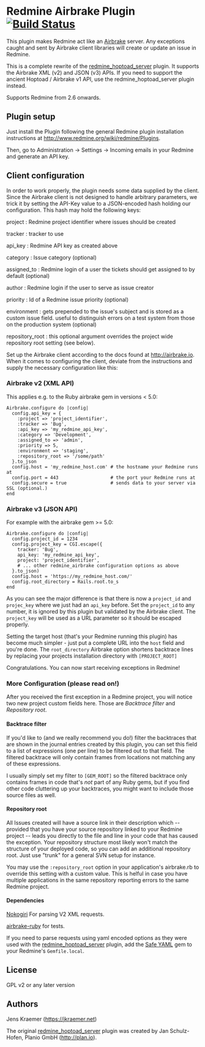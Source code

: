 Redmine Airbrake Plugin [![Build Status](https://travis-ci.org/jkraemer/redmine_airbrake.svg?branch=master)](https://travis-ci.org/jkraemer/redmine_airbrake)
==============

This plugin makes Redmine act like an [Airbrake](http://airbrake.io/)
server. Any exceptions caught and sent by Airbrake client libraries will create
or update an issue in Redmine.

This is a complete rewrite of the
[redmine_hoptoad_server](https://github.com/jkraemer/redmine_hoptoad_server)
plugin. It supports the Airbrake XML (v2) and JSON (v3) APIs. If you need to
support the ancient Hoptoad / Airbrake v1 API, use the redmine\_hoptoad\_server
plugin instead.

Supports Redmine from 2.6 onwards.

Plugin setup
------------

Just install the Plugin following the general Redmine plugin installation
instructions at http://www.redmine.org/wiki/redmine/Plugins.

Then, go to Administration -> Settings -> Incoming emails in your Redmine and
generate an API key.


Client configuration
--------------------


In order to work properly, the plugin needs some data supplied by the client.
Since the Airbrake client is not designed to handle arbitrary parameters, we
trick it by setting the API-Key value to a JSON-encoded hash holding our
configuration. This hash may hold the following keys:

project
: Redmine project identifier where issues should be created

tracker
: tracker to use

api\_key
: Redmine API key as created above

category
: Issue category (optional)

assigned\_to
: Redmine login of a user the tickets should get assigned to by default (optional)

author
: Redmine login if the user to serve as issue creator

priority
: Id of a Redmine issue priority (optional)

environment
: gets prepended to the issue's subject and is stored as a custom issue field. useful to distinguish errors on a test system from those on the production system (optional)

repository\_root
:  this optional argument overrides the project wide repository root setting (see below).


Set up the Airbrake client according to the docs found at http://airbrake.io.
When it comes to configuring the client, deviate from the instructions and
supply the necessary configuration like this:

### Airbrake v2 (XML API)

This applies e.g. to the Ruby airbrake gem in versions < 5.0:

    Airbrake.configure do |config|
      config.api_key = {
        :project => 'project_identifier',
        :tracker => 'Bug',
        :api_key => 'my_redmine_api_key',
        :category => 'Development',
        :assigned_to => 'admin',
        :priority => 5,
        :environment => 'staging',
        :repository_root => '/some/path'
      }.to_json
      config.host = 'my_redmine_host.com' # the hostname your Redmine runs at
      config.port = 443                   # the port your Redmine runs at
      config.secure = true                # sends data to your server via SSL (optional.)
    end


### Airbrake v3 (JSON API)

For example with the airbrake gem >= 5.0:

    Airbrake.configure do |config|
      config.project_id = 1234
      config.project_key = CGI.escape({
        tracker: 'Bug',
        api_key: 'my_redmine_api_key',
        project: 'project_identifier',
        # ... other redmine_airbrake configuration options as above
      }.to_json)
      config.host = 'https://my_redmine_host.com/'
      config.root_directory = Rails.root.to_s
    end

As you can see the major difference is that there is now a `project_id` and
`projec_key` where we just had an `api_key` before. Set the `project_id` to any
number, it is ignored by this plugin but validated by the Airbrake client. The
`project_key` will be used as a URL parameter so it should be escaped properly.

Setting the target host (that's your Redmine running this plugin) has become
much simpler - just put a complete URL into the `host` field and you're done.
The `root_directory` Airbrake option shortens backtrace lines by replacing your
projects installation directory with `[PROJECT_ROOT]`


Congratulations. You can now start receiving exceptions in Redmine!


### More Configuration (please read on!)

After you received the first exception in a Redmine project, you will notice
two new project custom fields here. Those are *Backtrace filter* and
*Repository root*.

#### Backtrace filter

If you'd like to (and we really recommend you do!) filter the backtraces that
are shown in the journal entries created by this plugin, you can set this field
to a list of expressions (one per line) to be filtered out to that field.
The filtered backtrace will only contain frames from locations not matching any
of these expressions.

I usually simply set my filter to `[GEM_ROOT]` so the filtered backtrace only
contains frames in code that's _not_ part of any Ruby gems, but if you find
other code cluttering up your backtraces, you might want to include
those source files as well.


#### Repository root

All Issues created will have a source link in their description which --
provided that you have your source repository linked to your Redmine project --
leads you directly to the file and line in your code that has caused the
exception. Your repository structure most likely won't match the structure of
your deployed code, so you can add an additional repository root.  Just use
"trunk" for a general SVN setup for instance.

You may use the `:repository_root` option in your application's airbrake.rb to
override this setting with a custom value. This is helful in case you have
multiple applications in the same repository reporting errors to the same
Redmine project.

#### Dependencies

[Nokogiri](https://github.com/sparklemotion/nokogiri) For parsing V2 XML
requests.

[airbrake-ruby](https://github.com/airbrake/airbrake-ruby) for tests.

If you need to parse requests using yaml encoded options as they were used with the [redmine_hoptoad_server](https://github.com/jkraemer/redmine_hoptoad_server) plugin, add the [Safe YAML](https://github.com/dtao/safe_yaml) gem to your Redmine's `Gemfile.local`.


License
-------

GPL v2 or any later version


Authors
-------

Jens Kraemer (https://jkraemer.net)

The original [redmine_hoptoad_server](https://github.com/yeah/redmine_hoptoad_server) plugin was created by Jan Schulz-Hofen, Planio GmbH (http://plan.io).

